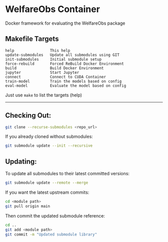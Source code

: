 # WelfareObs Container

Docker framework for evaluating the WelfareObs package

## Makefile Targets
```
help                This help
update-submodules   Update all submodules using GIT
init-submodules     Initial submodule setup
force-rebuild       Forced ReBuild Docker Environment
build               Build Docker Environment
jupyter             Start Jupyter
connect             Connect to CUDA Container
train-model         Train the models based on config
eval-model          Evaluate the model based on config
```

Just use `make` to list the targets (help)

---

## Checking Out:

```bash
git clone --recurse-submodules <repo_url>
```

If you already cloned without submodules:

```bash
git submodule update --init --recursive
```


## Updating:

To update all submodules to their latest committed versions:

```bash
git submodule update --remote --merge
```

If you want the latest upstream commits:

```bash
cd <module path>
git pull origin main
```

Then commit the updated submodule reference:

```bash
cd ..
git add <module path>
git commit -m "Updated submodule library"
```


